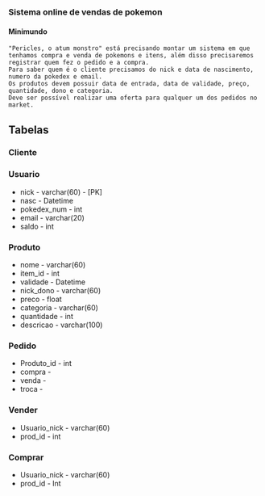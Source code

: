 ### Sistema online de vendas de pokemon

#### Minimundo
    "Pericles, o atum monstro" está precisando montar um sistema em que tenhamos compra e venda de pokemons e itens, além disso precisaremos registrar quem fez o pedido e a compra.
    Para saber quem é o cliente precisamos do nick e data de nascimento, numero da pokedex e email.
    Os produtos devem possuir data de entrada, data de validade, preço, quantidade, dono e categoria.
    Deve ser possível realizar uma oferta para qualquer um dos pedidos no market.

## Tabelas

### Cliente
 

### Usuario
- nick - varchar(60) - [PK]
- nasc - Datetime
- pokedex_num - int
- email - varchar(20)
- saldo - int

### Produto
- nome - varchar(60)
- item_id - int
- validade - Datetime
- nick_dono - varchar(60) 
- preco - float
- categoria - varchar(60)
- quantidade - int
- descricao - varchar(100)

### Pedido
- Produto_id - int
- compra - 
- venda -
- troca -

### Vender
- Usuario_nick - varchar(60)
- prod_id - int

### Comprar
- Usuario_nick - varchar(60)
- prod_id - Int
 
### 
